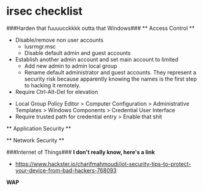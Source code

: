 # irsec checklist
###Harden that fuuuucckkkk outta that Windows###
** Access Control **
- Disable/remove non user accounts  
  * lusrmgr.msc
  * Disable default admin and guest accounts
- Establish another admin account and set main account to limited
  * Add new admin to admin local group
  * Rename default administrator and guest accounts. They represent a security risk because apparently knowing the names is the first step to hacking it remotely.
- Require Ctrl-Alt-Del for elevation
 * Local Group Policy Editor > Computer Configuration > Administrative Templates > Windows Components > Credential User Interface
 * Require trusted path for credential entry > Enable that shit

** Application Security **

** Network Security **



###Internet of Things###
**I don't really know, here's a link**
- https://www.hackster.io/charifmahmoudi/iot-security-tips-to-protect-your-device-from-bad-hackers-768093

**WAP**

